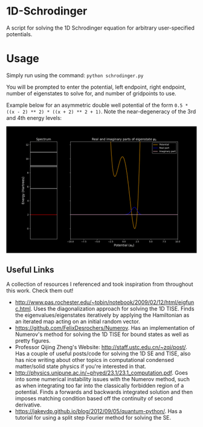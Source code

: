 # 1D-Schrodinger
A script for solving the 1D Schrodinger equation for arbitrary user-specified potentials.

# Usage
Simply run using the command: ```python schrodinger.py```

You will be prompted to enter the potential, left endpoint, right endpoint, number of eigenstates to solve for, and number of gridpoints to use.

Example below for an asymmetric double well potential of the form ```0.5 * ((x - 2) ** 2) * ((x + 2) ** 2 + 1)```. Note the near-degeneracy of the 3rd and 4th energy levels:

![Asymmetric double well](https://github.com/SyuW/1D-Schrodinger/blob/master/demos/animation.gif)

## Useful Links
A collection of resources I referenced and took inspiration from throughout this work. Check them out!
- http://www.pas.rochester.edu/~tobin/notebook/2009/02/12/html/eigfunc.html. Uses the diagonalization approach for solving the 1D TISE. Finds the eigenvalues/eigenstates iteratively by applying the Hamiltonian as an iterated map acting on an initial random vector. 
- https://github.com/FelixDesrochers/Numerov. Has an implementation of Numerov's method for solving the 1D TISE for bound states as well as pretty figures.
- Professor Qijing Zheng's Website: http://staff.ustc.edu.cn/~zqj/post/. Has a couple of useful posts/code for solving the 1D SE and TISE, also has nice writing about other topics in computational condensed matter/solid state physics if you're interested in that.
- http://physics.unipune.ac.in/~phyed/23.1/23.1_computation.pdf. Goes into some numerical instability issues with the Numerov method, such as when integrating too far into the classically forbidden region of a potential. Finds a forwards and backwards integrated solution and then imposes matching condition based off the continuity of second derivative.
- https://jakevdp.github.io/blog/2012/09/05/quantum-python/. Has a tutorial for using a split step Fourier method for solving the SE.
